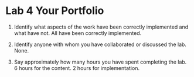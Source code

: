 # Lab 4 Your Portfolio

1. Identify what aspects of the work have been correctly implemented and what have not.
   All have been correctly implemented.

2. Identify anyone with whom you have collaborated or discussed the lab.
   None.

3. Say approximately how many hours you have spent completing the lab.
   6 hours for the content.
   2 hours for implementation.
